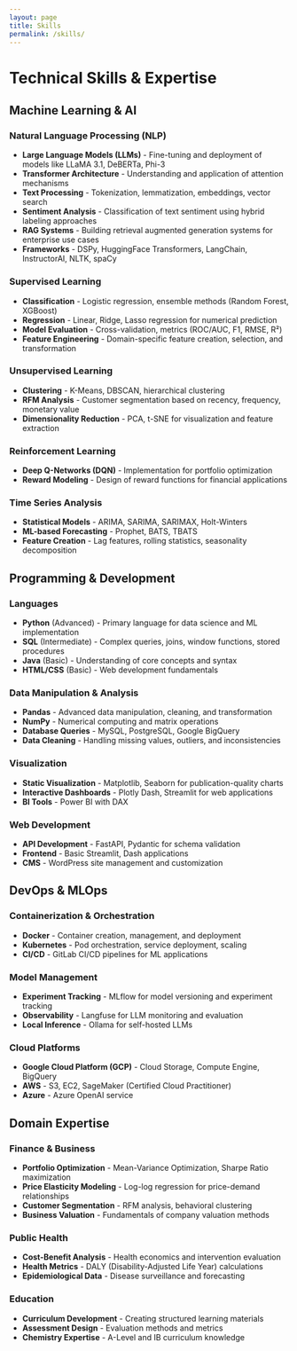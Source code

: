 ```yaml
---
layout: page
title: Skills
permalink: /skills/
---
```


# Technical Skills & Expertise

## Machine Learning & AI

### Natural Language Processing (NLP)
- **Large Language Models (LLMs)** - Fine-tuning and deployment of models like LLaMA 3.1, DeBERTa, Phi-3
- **Transformer Architecture** - Understanding and application of attention mechanisms
- **Text Processing** - Tokenization, lemmatization, embeddings, vector search
- **Sentiment Analysis** - Classification of text sentiment using hybrid labeling approaches
- **RAG Systems** - Building retrieval augmented generation systems for enterprise use cases
- **Frameworks** - DSPy, HuggingFace Transformers, LangChain, InstructorAI, NLTK, spaCy

### Supervised Learning
- **Classification** - Logistic regression, ensemble methods (Random Forest, XGBoost)
- **Regression** - Linear, Ridge, Lasso regression for numerical prediction
- **Model Evaluation** - Cross-validation, metrics (ROC/AUC, F1, RMSE, R²)
- **Feature Engineering** - Domain-specific feature creation, selection, and transformation

### Unsupervised Learning
- **Clustering** - K-Means, DBSCAN, hierarchical clustering
- **RFM Analysis** - Customer segmentation based on recency, frequency, monetary value
- **Dimensionality Reduction** - PCA, t-SNE for visualization and feature extraction

### Reinforcement Learning
- **Deep Q-Networks (DQN)** - Implementation for portfolio optimization
- **Reward Modeling** - Design of reward functions for financial applications

### Time Series Analysis
- **Statistical Models** - ARIMA, SARIMA, SARIMAX, Holt-Winters
- **ML-based Forecasting** - Prophet, BATS, TBATS
- **Feature Creation** - Lag features, rolling statistics, seasonality decomposition

## Programming & Development

### Languages
- **Python** (Advanced) - Primary language for data science and ML implementation
- **SQL** (Intermediate) - Complex queries, joins, window functions, stored procedures
- **Java** (Basic) - Understanding of core concepts and syntax
- **HTML/CSS** (Basic) - Web development fundamentals

### Data Manipulation & Analysis
- **Pandas** - Advanced data manipulation, cleaning, and transformation
- **NumPy** - Numerical computing and matrix operations
- **Database Queries** - MySQL, PostgreSQL, Google BigQuery
- **Data Cleaning** - Handling missing values, outliers, and inconsistencies

### Visualization
- **Static Visualization** - Matplotlib, Seaborn for publication-quality charts
- **Interactive Dashboards** - Plotly Dash, Streamlit for web applications
- **BI Tools** - Power BI with DAX

### Web Development
- **API Development** - FastAPI, Pydantic for schema validation
- **Frontend** - Basic Streamlit, Dash applications
- **CMS** - WordPress site management and customization

## DevOps & MLOps

### Containerization & Orchestration
- **Docker** - Container creation, management, and deployment
- **Kubernetes** - Pod orchestration, service deployment, scaling
- **CI/CD** - GitLab CI/CD pipelines for ML applications

### Model Management
- **Experiment Tracking** - MLflow for model versioning and experiment tracking
- **Observability** - Langfuse for LLM monitoring and evaluation
- **Local Inference** - Ollama for self-hosted LLMs

### Cloud Platforms
- **Google Cloud Platform (GCP)** - Cloud Storage, Compute Engine, BigQuery
- **AWS** - S3, EC2, SageMaker (Certified Cloud Practitioner)
- **Azure** - Azure OpenAI service

## Domain Expertise

### Finance & Business
- **Portfolio Optimization** - Mean-Variance Optimization, Sharpe Ratio maximization
- **Price Elasticity Modeling** - Log-log regression for price-demand relationships
- **Customer Segmentation** - RFM analysis, behavioral clustering
- **Business Valuation** - Fundamentals of company valuation methods

### Public Health
- **Cost-Benefit Analysis** - Health economics and intervention evaluation
- **Health Metrics** - DALY (Disability-Adjusted Life Year) calculations
- **Epidemiological Data** - Disease surveillance and forecasting

### Education
- **Curriculum Development** - Creating structured learning materials
- **Assessment Design** - Evaluation methods and metrics
- **Chemistry Expertise** - A-Level and IB curriculum knowledge
